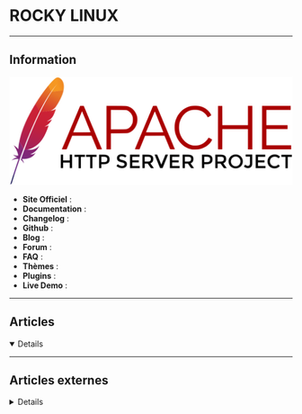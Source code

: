 # ROCKY LINUX
----

## <i class="fa-solid fa-hashtag"></i> Information

![Logo](../../_media/apps/apache_http_server/apache_http_server_logo.svg ':size=250 :no-zoom')


> <i class="fa-solid fa-quote-left"></i>  <i class="fa-solid fa-quote-left fa-rotate-180"></i>


- <i class="fa-solid fa-globe"></i> **Site Officiel** : 
- <i class="fa-solid fa-book"></i> **Documentation** : 
- <i class="fa-solid fa-file-circle-question"></i> **Changelog** : 
- <i class="fa-brands fa-github"></i> **Github** : 
- <i class="fab fa-blogger-b"></i> **Blog** :
- <i class="fas fa-comments"></i> **Forum** :
- <i class="far fa-question-circle"></i> **FAQ** : 
- <i class="far fa-calendar-alt"></i> **Thèmes** : 
- <i class="fas fa-tools"></i> **Plugins** : 
- <i class="far fa-calendar-alt"></i> **Live Demo** : 

---

## <i class="fa-regular fa-newspaper"></i> Articles

<details open>

</details>

---

## <i class="fa-solid fa-glasses"></i> Articles externes

<details>

- [Activer SELinux sur un serveur Rocky Linux 8](https://blog.microlinux.fr/selinux-dedibox-rocky-linux-8/)
- [ADB, Fastboot et Heimdall sous Rocky Linux 8](https://blog.microlinux.fr/adb-fastboot-heimdall-rocky-linux-8/)
- [Agrandir une VM sous Rocky Linux 8](https://blog.microlinux.fr/agrandir-vm-rocky-linux-8/)
- [Client NFS sous Rocky Linux 8](https://blog.microlinux.fr/client-nfs-rocky-linux-8/)
- [Client NIS sous Rocky Linux 8](https://blog.microlinux.fr/client-nis-rocky-linux-8/)
- [Configuration automatique d’un poste de travail Rocky Linux 8 KDE](https://blog.microlinux.fr/rocky-linux-8-kde/)
- [Configuration automatique d’un serveur Rocky Linux 8](https://blog.microlinux.fr/configuration-rocky-linux-8/)
- [Configuration de base du pare-feu FirewallD sur un serveur Rocky Linux 8](https://blog.microlinux.fr/firewalld-rocky-linux-8/)
- [Configurer le réseau avec NetworkManager sur un serveur Rocky Linux 8](https://blog.microlinux.fr/networkmanager-rocky-linux-8/)
- [Easy Guide to Migrate from CentOS 8 to Rocky Linux 8](https://www.linuxtechi.com/migrate-from-centos-8-to-rocky-linux/)
- [How to Install Fail2ban with Firewalld on Rocky Linux 8.4](https://www.howtoforge.com/how-to-install-fail2ban-on-rocky-linux)
- [How to Install Fail2ban with Firewalld on Rocky Linux 8.4](https://www.howtoforge.com/how-to-install-fail2ban-on-rocky-linux/)
- [How to Install LEMP Stack on Rocky Linux 8](https://linoxide.com/how-to-install-lemp-stack-on-rocky-linux-8/)
- [How to Install Rocky Linux 8.4 Step by Step with Screenshots](https://www.linuxtechi.com/rocky-linux-8-installation-steps-screenshots/)
- [How to Install RockyLinux 8.4](https://www.howtoforge.com/step-by-step-installing-rocky-linux-84)
- [How to Install RockyLinux 8.4](https://www.howtoforge.com/step-by-step-installing-rocky-linux-84/)
- [How to migrate from CentOS 8 to Rocky Linux (conversion)](https://www.cyberciti.biz/howto/migrate-from-centos-8-to-rocky-linux-conversion/)
- [How to Migrate to Rocky Linux from CentOS Stream, CentOS, Alma Linux, RHEL, or Oracle Linux](https://docs.rockylinux.org/guides/migrate2rocky/)
- [How To Set Up SSH Keys on Rocky Linux 8](https://www.digitalocean.com/community/tutorials/how-to-set-up-ssh-keys-on-rocky-linux-8)
- [How To Set Up SSH Keys on Rocky Linux 8](https://www.digitalocean.com/community/tutorials/how-to-set-up-ssh-keys-on-rocky-linux-8)
- [Initial Server Setup with Rocky Linux 8](https://www.digitalocean.com/community/tutorials/initial-server-setup-with-rocky-linux-8)
- [Initial Server Setup with Rocky Linux 8](https://www.digitalocean.com/community/tutorials/initial-server-setup-with-rocky-linux-8)
- [Installer un serveur dédié Rocky Linux 8 chez Scaleway](https://blog.microlinux.fr/dedibox-rocky-linux-8/)
- [Installer un système de base Rocky Linux 8](https://blog.microlinux.fr/installation-rocky-linux-8/)
- [Mémento : BIND sur un serveur dédié sous Rocky Linux 8](https://blog.microlinux.fr/memento-bind-dedibox-rocky-linux-8/)
- [Mémento : serveur LAMP sous Rocky Linux 8](https://blog.microlinux.fr/memento-lamp-rocky-linux-8/)
- [Mettre à jour OwnCloud sous Rocky Linux 8](https://blog.microlinux.fr/owncloud-update-rocky-linux-8/)
- [Mettre en place un dépôt de paquets RPM](https://blog.microlinux.fr/depot-rpm/)
- [Migrer de CentOS 8 à Rocky Linux 8](https://www.linuxtricks.fr/news/10-logiciels-libres/497-migrer-de-centos-8-a-rocky-linux-8/)
- [Migrer facilement de CentOS à Rocky](https://www.syloe.com/migrer-facilement-de-centos-a-rocky/)
- [Mises à jour automatiques avec DNF Automatic sous Rocky Linux 8](https://blog.microlinux.fr/dnf-automatic-rocky-linux-8/)
- [Monter son serveur mail de A à Z sous Rocky Linux 8](https://blog.microlinux.fr/serveur-mail-rocky-linux-8/)
- [Partitionner un disque sous Rocky Linux 8](https://blog.microlinux.fr/partitionnement-simple-el8/)
- [Partitionner un disque sous Rocky Linux 8](https://blog.microlinux.fr/partitionnement-simple-rocky-el8/)
- [Postfix minimal sur un serveur dédié sous Rocky Linux 8](https://blog.microlinux.fr/postfix-minimal-dedibox-rocky-linux-8/)
- [Postfix minimal sur une machine locale sous Rocky Linux 8](https://blog.microlinux.fr/postfix-minimal-lan-rocky-linux-8/)
- [Postfix, SPF, DKIM et DMARC sous Rocky Linux 8](https://blog.microlinux.fr/postfix-spf-dkim-dmarc-rocky-linux-8/)
- [Protéger SSH avec Fail2ban sous Rocky Linux 8](https://blog.microlinux.fr/fail2ban-ssh-rocky-linux-8/)
- [RAID 1 avec deux disques sous Rocky Linux 8](https://blog.microlinux.fr/raid1-el8/)
- [RAID 6 avec quatre disques sous Rocky Linux 8](https://blog.microlinux.fr/raid6-el8/)
- [Serveur DNS avec BIND sous Rocky Linux 8](https://blog.microlinux.fr/bind-rocky-linux-8/)
- [Serveur IMAP avec Dovecot sous Rocky Linux 8](https://blog.microlinux.fr/dovecot-rocky-linux-8/)
- [Serveur mail multi-domaines avec Postfix sous Rocky Linux 8](https://blog.microlinux.fr/postfix-rocky-linux-8/)
- [Serveur NFS sous Rocky Linux 8](https://blog.microlinux.fr/serveur-nfs-rocky-linux-8/)
- [Serveur NIS sous Rocky Linux 8](https://blog.microlinux.fr/serveur-nis-rocky-linux-8/)
- [Surveiller les logs de Postfix sous Rocky Linux 8](https://blog.microlinux.fr/pflogsumm-rocky-linux-8/)
- [Synchronisation NTP avec Chrony sous Rocky Linux 8](https://blog.microlinux.fr/chrony-rocky-linux-8/)
- [Un hyperviseur et trois VMs Rocky Linux 8 sur une Dedibox Start](https://blog.microlinux.fr/kvm-rocky-linux-8-dedibox-start/)
- [Upgrade to Latest Linux Kernel on AlmaLinux 8 or Rocky Linux 8](https://linoxide.com/upgrade-to-latest-linux-kernel-on-almalinux-8-or-rocky/)
- [Utiliser la console de secours sous Rocky Linux 8](https://blog.microlinux.fr/console-de-secours-el8/)
- [Utiliser la console de secours sous Rocky Linux 8](https://blog.microlinux.fr/console-de-secours-rocky-linux-8/)

</details>